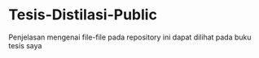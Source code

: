 # Tesis-Distilasi-Public
Penjelasan mengenai file-file pada repository ini dapat dilihat pada buku tesis saya
